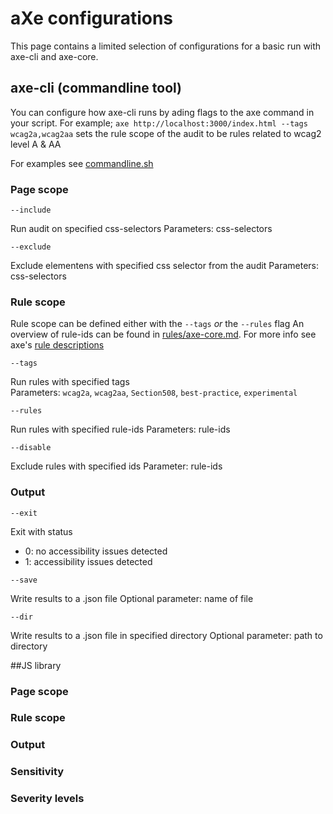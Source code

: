 # aXe configurations
This page contains a limited selection of configurations for a basic run with
axe-cli and axe-core. 

## axe-cli (commandline tool)
You can configure how axe-cli runs by ading flags to the axe command in your script. For example; 
```axe http://localhost:3000/index.html --tags wcag2a,wcag2aa```  sets the rule scope of the audit to be rules related to 
wcag2 level A & AA

For examples see [commandline.sh](../../examples/axe/commandline.sh)


### Page scope
``` 
--include
```
Run audit on specified css-selectors
Parameters: css-selectors

```
--exclude
```

Exclude elementens with specified css selector from the audit
Parameters: css-selectors

### Rule scope
Rule scope can be defined either with the ```--tags``` <em>or</em> the ```--rules``` flag
An overview of rule-ids can be found in [rules/axe-core.md](../../rules/axe-core.md).
For more info see axe's [rule descriptions](https://github.com/dequelabs/axe-core/blob/develop/doc/rule-descriptions.md)

```
--tags 
```
Run rules with specified tags<br>
Parameters: ```wcag2a```, ```wcag2aa```, ```Section508```, ```best-practice```, ```experimental```<br>

```
--rules
```
Run rules with specified rule-ids
Parameters: rule-ids

```
--disable
```

Exclude rules with specified ids
Parameter: rule-ids

### Output
```
--exit
```
Exit with status
* 0: no accessibility issues detected
* 1: accessibility issues detected

```
--save
```
Write results to a .json file
Optional parameter: name of file

```
--dir
```
Write results to a .json file in specified directory
Optional parameter: path to directory


##JS library 

### Page scope

### Rule scope

### Output

### Sensitivity

### Severity levels